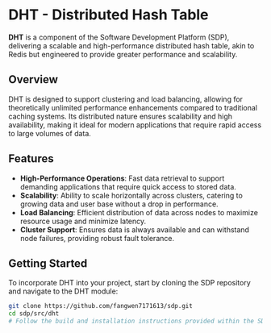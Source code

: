 # DHT - Distributed Hash Table

**DHT** is a component of the Software Development Platform (SDP), delivering a scalable and high-performance distributed hash table, akin to Redis but engineered to provide greater performance and scalability.

## Overview

DHT is designed to support clustering and load balancing, allowing for theoretically unlimited performance enhancements compared to traditional caching systems. Its distributed nature ensures scalability and high availability, making it ideal for modern applications that require rapid access to large volumes of data.

## Features

- **High-Performance Operations**: Fast data retrieval to support demanding applications that require quick access to stored data.
- **Scalability**: Ability to scale horizontally across clusters, catering to growing data and user base without a drop in performance.
- **Load Balancing**: Efficient distribution of data across nodes to maximize resource usage and minimize latency.
- **Cluster Support**: Ensures data is always available and can withstand node failures, providing robust fault tolerance.

## Getting Started

To incorporate DHT into your project, start by cloning the SDP repository and navigate to the DHT module:

```bash
git clone https://github.com/fangwen7171613/sdp.git
cd sdp/src/dht
# Follow the build and installation instructions provided within the SDP repository
